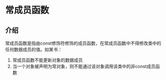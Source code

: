 # 常成员函数

## 介绍

常成员函数是指由const修饰符修饰的成员函数，在常成员函数中不得修改类中的任何数据成员的值。如某书：

1. 常成员函数不能更新对象的数据成员
2. 当一个对象被声明为常对象，则不能通过该对象调用该类中的非const成员函数

## 
